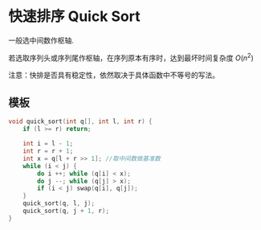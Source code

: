 # 快速排序 Quick Sort

一般选中间数作枢轴.

若选取序列头或序列尾作枢轴，在序列原本有序时，达到最坏时间复杂度 $O(n^2)$

注意：快排是否具有稳定性，依然取决于具体函数中不等号的写法。

## 模板

```cpp
void quick_sort(int q[], int l, int r) {
    if (l >= r) return;

    int i = l - 1;
    int r = r + 1;
    int x = q[l + r >> 1]; //取中间数做基准数
    while (i < j) {
        do i ++; while (q[i] < x);
        do j --; while (q[j] > x);
        if (i < j) swap(q[i], q[j]);
    }
    quick_sort(q, l, j);
    quick_sort(q, j + 1, r);
}
```